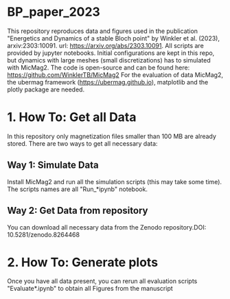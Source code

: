 # BP_paper_2023
This repository reproduces data and figures used in the publication "Energetics and Dynamics of a stable Bloch point" by Winkler et al. (2023), arxiv:2303:10091. url:  https://arxiv.org/abs/2303.10091. 
All scripts are provided by jupyter notebooks. Initial configurations are kept in this repo, but dynamics with large meshes (small discretizations) has to simulated with MicMag2. The code is open-source and can be found here: https://github.com/WinklerTB/MicMag2
For the evaluation of data MicMag2, the ubermag framework (https://ubermag.github.io), matplotlib and the plotly package are needed.

# 1. How To: Get all Data
In this repository only magnetization files smaller than 100 MB are already stored. There are two ways to get all necessary data:
## Way 1: Simulate Data
Install MicMag2 and run all the simulation scripts (this may take some time). The scripts names are all  "Run_*ipynb" notebook. 
## Way 2: Get Data from repository
You can download all necessary data from the Zenodo repository.DOI: 10.5281/zenodo.8264468

# 2. How To: Generate plots
Once you have all data present, you can rerun all evaluation scripts "Evaluate*.ipynb" to obtain all Figures from the manuscript

